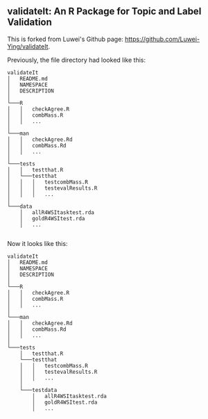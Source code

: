 ## validateIt: An R Package for Topic and Label Validation

This is forked from Luwei's Github page: https://github.com/Luwei-Ying/validateIt. 

Previously, the file directory had looked like this: 

```
validateIt
│   README.md
│   NAMESPACE
│   DESCRIPTION
│
└───R
│   │   checkAgree.R
│   │   combMass.R
│   │   ...
│   
└───man
│   │   checkAgree.Rd
│   │   combMass.Rd
│   │   ...
│    
└───tests
│   │   testthat.R
│   └───testthat
│   │   │   testcombMass.R
│   │   │   testevalResults.R
│   │   │   ...
│    
└───data
    │   allR4WSItasktest.rda
    │   goldR4WSItest.rda
    │   ...
    
```

Now it looks like this: 

```
validateIt
│   README.md
│   NAMESPACE
│   DESCRIPTION
│
└───R
│   │   checkAgree.R
│   │   combMass.R
│   │   ...
│   
└───man
│   │   checkAgree.Rd
│   │   combMass.Rd
│   │   ...
│    
└───tests
    │   testthat.R
    └───testthat
    │   │   testcombMass.R
    │   │   testevalResults.R
    │   │   ...
    │ 
    └───testdata
        │   allR4WSItasktest.rda
        │   goldR4WSItest.rda
        │   ...
    
```
